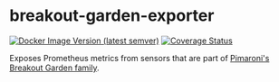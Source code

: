 # breakout-garden-exporter

[![Docker Image Version (latest semver)](https://img.shields.io/docker/v/andrewjw/breakout-garden-exporter)](https://hub.docker.com/r/andrewjw/breakout-garden-exporter)
[![Coverage Status](https://coveralls.io/repos/github/andrewjw/breakout-garden-exporter/badge.svg?branch=main)](https://coveralls.io/github/andrewjw/breakout-garden-exporter?branch=master)

Exposes Prometheus metrics from sensors that are part of [Pimaroni's Breakout Garden family](https://shop.pimoroni.com/collections/breakout-garden).